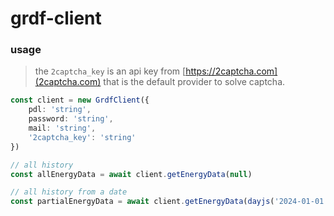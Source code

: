 # grdf-client

### usage

> the `2captcha_key` is an api key from [https://2captcha.com](2captcha.com) that is the default provider to solve captcha.

```ts 
const client = new GrdfClient({
    pdl: 'string',
    password: 'string',
    mail: 'string',
    '2captcha_key': 'string'
})

// all history
const allEnergyData = await client.getEnergyData(null)

// all history from a date
const partialEnergyData = await client.getEnergyData(dayjs('2024-01-01'))
```